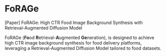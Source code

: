 # FoRAGe

[Paper] FoRAGe: High CTR Food Image Background Synthesis with Retrieval-Augmented Diffusion Model

FoRAGe (**Fo**od **R**etrieval-**A**ugmented **Ge**neration), is designed to achieve high CTR image background synthesis for food delivery platforms, leveraging a Retrieval-Augmented Diffusion Model tailored to food datasets.